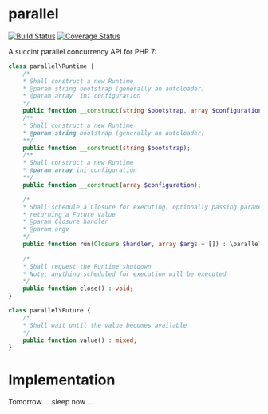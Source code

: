 parallel
========

[![Build Status](https://travis-ci.org/krakjoe/parallel.svg?branch=master)](https://travis-ci.org/krakjoe/parallel)
[![Coverage Status](https://coveralls.io/repos/github/krakjoe/parallel/badge.svg?branch=master)](https://coveralls.io/github/krakjoe/parallel)

A succint parallel concurrency API for PHP 7:

```php
class parallel\Runtime {
	/*
	* Shall construct a new Runtime
	* @param string bootstrap (generally an autoloader)
	* @param array  ini configuration
	*/	
	public function __construct(string $bootstrap, array $configuration);
	/**
	* Shall construct a new Runtime
	* @param string bootstrap (generally an autoloader)
	**/
	public function __construct(string $bootstrap);
	/**
	* Shall construct a new Runtime
	* @param array ini configuration
	**/
	public function __construct(array $configuration);

	/*
	* Shall schedule a Closure for executing, optionally passing parameters and
	* returning a Future value
	* @param Closure handler
	* @param argv
	*/
	public function run(Closure $handler, array $args = []) : \parallel\Future;
	
	/*
	* Shall request the Runtime shutdown
	* Note: anything scheduled for execution will be executed
	*/
	public function close() : void;
}

class parallel\Future {
	/*
	* Shall wait until the value becomes available
	*/
	public function value() : mixed;
}
```

Implementation
==============

Tomorrow ... sleep now ...


